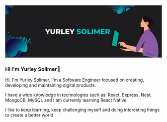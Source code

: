### ![Screenshot](banner.png)



### Hi I'm Yurley Solimer👋

Hi, I'm Yurley Solimer. I'm a Software Engineer focused on creating, developing and maintaining digital products.

I have a wide knowledge in technologies such as: React, Express, Nest, MongoDB, MySQL and I am currently learning React Native.

I like to keep learning, keep challenging myself and doing interesting things to create a better world.


<!--
**YurleySolimer/YurleySolimer** is a ✨ _special_ ✨ repository because its `README.md` (this file) appears on your GitHub profile.



-->
